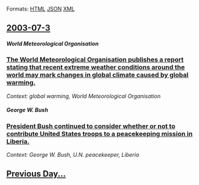 
Formats: [HTML](2003/07/3/index.html)  [JSON](2003/07/3/index.json)  [XML](2003/07/3/index.xml)  

## [2003-07-3](/news/2003/07/3/index.md)

##### World Meteorological Organisation
### [ The World Meteorological Organisation publishes a report stating that recent extreme weather conditions around the world may mark changes in global climate caused by global warming. ](/news/2003/07/3/the-world-meteorological-organisation-publishes-a-report-stating-that-recent-extreme-weather-conditions-around-the-world-may-mark-changes-i.md)
_Context: global warming, World Meteorological Organisation_

##### George W. Bush
### [ President Bush continued to consider whether or not to contribute United States troops to a peacekeeping mission in Liberia. ](/news/2003/07/3/president-bush-continued-to-consider-whether-or-not-to-contribute-united-states-troops-to-a-peacekeeping-mission-in-liberia.md)
_Context: George W. Bush, U.N. peacekeeper, Liberia_

## [Previous Day...](/news/2003/07/2/index.md)

